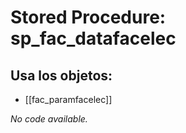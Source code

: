 # Stored Procedure: sp_fac_datafacelec

## Usa los objetos:
- [[fac_paramfacelec]]

*No code available.*
